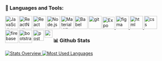 ### 🔨 Languages and Tools:


<a href="#" target="_blank"> <img align="left" alt="JavaScript" height ="42px"  src="https://raw.githubusercontent.com/rahul-jha98/github_readme_icons/main/language_and_tools/square/javascript/javascript.svg"> </a>
<a href="#" target="_blank"> <img src="https://static.expo.dev/static/brand/square-512x512.png" alt="Expo" height='39px'/> </a>
<a href="#" target="_blank"><img align="left" alt="ReactNative" height ="42px" src="https://raw.githubusercontent.com/rahul-jha98/github_readme_icons/main/language_and_tools/square/redux/redux.svg"></a>
<a href="#" target="_blank"> <img align="left" alt="React" height ="42px" src="https://raw.githubusercontent.com/rahul-jha98/github_readme_icons/main/language_and_tools/square/react/react.svg"></a>
<a href="#" target="_blank"><img align="left" alt="Node.js" height ="42px" src="https://raw.githubusercontent.com/rahul-jha98/github_readme_icons/main/language_and_tools/square/node/node.svg"></a>
<a href="#" target="_blank"><img align="left" alt="Material-UI" height ="42px" src="https://raw.githubusercontent.com/rahul-jha98/github_readme_icons/main/language_and_tools/square/material-ui/material-ui.svg"></a>
<a href="#" target="_blank"><img align="left" alt="Babel" height ="42px" src="https://raw.githubusercontent.com/rahul-jha98/github_readme_icons/main/language_and_tools/square/babel/babel.svg"></a>
<a href="#" target="_blank"> <img src="https://raw.githubusercontent.com/rahul-jha98/github_readme_icons/main/language_and_tools/square/git-scm/git-scm.svg" align="left" alt="git" height='42px'/> </a>
<a href="#" target="_blank"> <img src="https://raw.githubusercontent.com/rahul-jha98/github_readme_icons/main/language_and_tools/square/figma/figma.svg" alt="figma" height='42px'/> </a>
<a href="#" target="_blank"> <img src="https://raw.githubusercontent.com/rahul-jha98/github_readme_icons/main/language_and_tools/square/html/html.svg" alt="html" height='42px'/> </a>
<a href="#" target="_blank"> <img src="https://raw.githubusercontent.com/rahul-jha98/github_readme_icons/main/language_and_tools/square/css/css.svg" alt="css" height='42px'/> </a>
<a href="#" target="_blank"> <img align="left" src="https://raw.githubusercontent.com/rahul-jha98/github_readme_icons/main/language_and_tools/square/firebase/firebase.svg" alt="firebase" height ="42px"/> </a>
<a href="#" target="_blank"> <img align="left" src="https://raw.githubusercontent.com/rahul-jha98/github_readme_icons/main/language_and_tools/square/bootstrap/bootstrap.svg" alt="bootstrap" height ="42px"/> </a>
<a href="#" target="_blank"> <img align="left" src="https://seeklogo.com/images/P/postman-logo-0087CA0D15-seeklogo.com.png" alt="postman" height ="35px"/> </a>
<a href="#" target="_blank"> <img align="left" src="https://redux-saga.js.org/img/Redux-Saga-Logo.png" alt="redux-saga" height ="25px"/> </a>

### 📊 Github Stats
<a href='https://github.com/rahul-jha98/github-stats-transparent'>
  
![Stats Overview](https://raw.githubusercontent.com/temirova/github-stats-transparent/output/generated/overview.svg)
![Most Used Languages](https://raw.githubusercontent.com/temirova/github-stats-transparent/output/generated/languages.svg)
</a>




